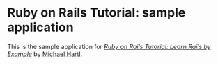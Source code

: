 # Ruby on Rails Tutorial: sample application
This is the sample application for
[*Ruby on Rails Tutorial: Learn Rails by
Example*](http://railstutorial.org/)
by [Michael Hartl](http://michaelhartl.com/).

